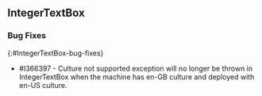 ## IntegerTextBox

### Bug Fixes
{:#IntegerTextBox-bug-fixes}

* \#I366397 - Culture not supported exception will no longer be thrown in IntegerTextBox when the machine has en-GB culture and deployed with en-US culture.
